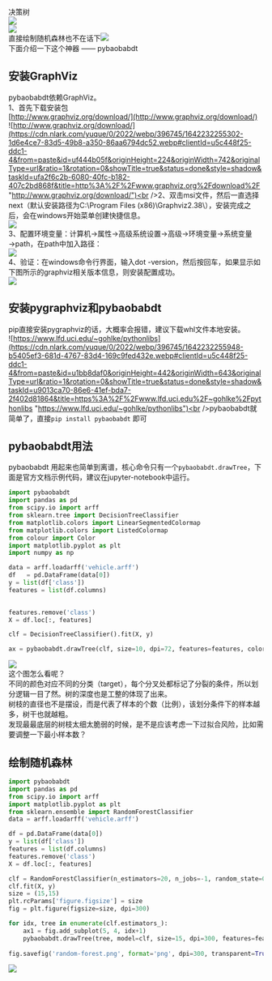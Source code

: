 决策树<br />![](https://cdn.nlark.com/yuque/0/2022/webp/396745/1642232255661-79bf6905-3fab-45a2-848c-0e498e737eeb.webp#clientId=u5c448f25-ddc1-4&from=paste&id=u3f3333e2&originHeight=571&originWidth=579&originalType=url&ratio=1&rotation=0&showTitle=false&status=done&style=shadow&taskId=u96a51c91-c472-4072-a1c0-66d172bec15&title=)<br />![](https://cdn.nlark.com/yuque/0/2022/webp/396745/1642232255580-738843e2-7dbc-49fe-b965-39c20a060b82.webp#clientId=u5c448f25-ddc1-4&from=paste&id=u4aca8559&originHeight=1058&originWidth=1080&originalType=url&ratio=1&rotation=0&showTitle=false&status=done&style=shadow&taskId=u82abed88-54df-494d-82f6-076ad8e598e&title=)<br />直接绘制随机森林也不在话下![](https://cdn.nlark.com/yuque/0/2022/webp/396745/1642232255291-e31e5980-b6fa-47cd-94f3-a5f0975456ac.webp#clientId=u5c448f25-ddc1-4&from=paste&id=u93b1e615&originHeight=1058&originWidth=1080&originalType=url&ratio=1&rotation=0&showTitle=false&status=done&style=shadow&taskId=u856d897b-c999-42f4-8cda-e1205c05ec5&title=)<br />下面介绍一下这个神器 —— pybaobabdt
<a name="IALBH"></a>
## 安装GraphViz
pybaobabdt依赖GraphViz。<br />1、首先下载安装包<br />[http://www.graphviz.org/download/](http://www.graphviz.org/download/)<br />![http://www.graphviz.org/download/](https://cdn.nlark.com/yuque/0/2022/webp/396745/1642232255302-1d6e4ce7-83d5-49b8-a350-86aa6794dc52.webp#clientId=u5c448f25-ddc1-4&from=paste&id=uf444b05f&originHeight=224&originWidth=742&originalType=url&ratio=1&rotation=0&showTitle=true&status=done&style=shadow&taskId=ufa2f6c2b-6080-40fc-b182-407c2bd868f&title=http%3A%2F%2Fwww.graphviz.org%2Fdownload%2F "http://www.graphviz.org/download/")<br />2、双击msi文件，然后一直选择next（默认安装路径为C:\Program Files (x86)\Graphviz2.38\），安装完成之后，会在windows开始菜单创建快捷信息。<br />![](https://cdn.nlark.com/yuque/0/2022/webp/396745/1642232255668-4090c541-88b5-4c7a-adab-f026bfce87a6.webp#clientId=u5c448f25-ddc1-4&from=paste&id=u8fe66b57&originHeight=513&originWidth=627&originalType=url&ratio=1&rotation=0&showTitle=false&status=done&style=none&taskId=u8d453015-e3cf-4059-9125-9cc22c4584f&title=)<br />3、配置环境变量：计算机→属性→高级系统设置→高级→环境变量→系统变量→path，在path中加入路径：<br />![](https://cdn.nlark.com/yuque/0/2022/webp/396745/1642232255626-971c9879-f9db-40cd-af1a-f64857ef708d.webp#clientId=u5c448f25-ddc1-4&from=paste&id=u4f9a3ad9&originHeight=676&originWidth=1080&originalType=url&ratio=1&rotation=0&showTitle=false&status=done&style=shadow&taskId=ud2dea8e4-d296-4bf0-bcc5-bbe3dab7afc&title=)<br />4、验证：在windows命令行界面，输入dot -version，然后按回车，如果显示如下图所示的graphviz相关版本信息，则安装配置成功。<br />![](https://cdn.nlark.com/yuque/0/2022/webp/396745/1642232255672-1fdfb5f1-38b4-4397-ba99-8141a313f3a2.webp#clientId=u5c448f25-ddc1-4&from=paste&id=uef01eadd&originHeight=352&originWidth=1080&originalType=url&ratio=1&rotation=0&showTitle=false&status=done&style=none&taskId=uef82fafe-1d39-4d4e-8661-19fa97658d0&title=)
<a name="MvN7z"></a>
## 安装pygraphviz和pybaobabdt
pip直接安装pygraphviz的话，大概率会报错，建议下载whl文件本地安装。<br />![https://www.lfd.uci.edu/~gohlke/pythonlibs](https://cdn.nlark.com/yuque/0/2022/webp/396745/1642232255948-b5405ef3-681d-4767-83d4-169c9fed432e.webp#clientId=u5c448f25-ddc1-4&from=paste&id=u1bb8daf0&originHeight=442&originWidth=643&originalType=url&ratio=1&rotation=0&showTitle=true&status=done&style=shadow&taskId=u9013ca70-86e6-41ef-bda7-2f402d81864&title=https%3A%2F%2Fwww.lfd.uci.edu%2F~gohlke%2Fpythonlibs "https://www.lfd.uci.edu/~gohlke/pythonlibs")<br />pybaobabdt就简单了，直接`pip install pybaobabdt` 即可
<a name="I9tFF"></a>
## pybaobabdt用法
pybaobabdt 用起来也简单到离谱，核心命令只有一个`pybaobabdt.drawTree`，下面是官方文档示例代码，建议在jupyter-notebook中运行。
```python
import pybaobabdt
import pandas as pd
from scipy.io import arff
from sklearn.tree import DecisionTreeClassifier
from matplotlib.colors import LinearSegmentedColormap
from matplotlib.colors import ListedColormap
from colour import Color
import matplotlib.pyplot as plt
import numpy as np

data = arff.loadarff('vehicle.arff')
df   = pd.DataFrame(data[0])
y = list(df['class'])
features = list(df.columns)

                   
features.remove('class')
X = df.loc[:, features]

clf = DecisionTreeClassifier().fit(X, y)

ax = pybaobabdt.drawTree(clf, size=10, dpi=72, features=features, colormap='Spectral')
```
![](https://cdn.nlark.com/yuque/0/2022/webp/396745/1642232256244-1922a3e9-36c1-419c-bff6-afee3d4b5ffd.webp#clientId=u5c448f25-ddc1-4&from=paste&id=u2c4541e3&originHeight=571&originWidth=579&originalType=url&ratio=1&rotation=0&showTitle=false&status=done&style=shadow&taskId=u82ff71f3-1a3e-42a6-93c5-0a4d94b0dd9&title=)<br />这个图怎么看呢？<br />不同的颜色对应不同的分类（target），每个分叉处都标记了分裂的条件，所以划分逻辑一目了然。树的深度也是工整的体现了出来。<br />树枝的直径也不是摆设，而是代表了样本的个数（比例），该划分条件下的样本越多，树干也就越粗。<br />发现最最底层的树枝太细太脆弱的时候，是不是应该考虑一下过拟合风险，比如需要调整一下最小样本数？
<a name="hCkc3"></a>
## 绘制随机森林
```python
import pybaobabdt
import pandas as pd
from scipy.io import arff
import matplotlib.pyplot as plt
from sklearn.ensemble import RandomForestClassifier
data = arff.loadarff('vehicle.arff')

df = pd.DataFrame(data[0])
y = list(df['class'])
features = list(df.columns)
features.remove('class')
X = df.loc[:, features]

clf = RandomForestClassifier(n_estimators=20, n_jobs=-1, random_state=0)
clf.fit(X, y)
size = (15,15)
plt.rcParams['figure.figsize'] = size
fig = plt.figure(figsize=size, dpi=300)

for idx, tree in enumerate(clf.estimators_):
    ax1 = fig.add_subplot(5, 4, idx+1)
    pybaobabdt.drawTree(tree, model=clf, size=15, dpi=300, features=features, ax=ax1)
    
fig.savefig('random-forest.png', format='png', dpi=300, transparent=True)
```
![](https://cdn.nlark.com/yuque/0/2022/webp/396745/1642232256393-45ddc0c5-fb29-4605-8387-64f9f2a59dd9.webp#clientId=u5c448f25-ddc1-4&from=paste&id=u1282f5fd&originHeight=1058&originWidth=1080&originalType=url&ratio=1&rotation=0&showTitle=false&status=done&style=shadow&taskId=uea6d9d0e-fa05-4889-8071-15a4c2c3254&title=)
